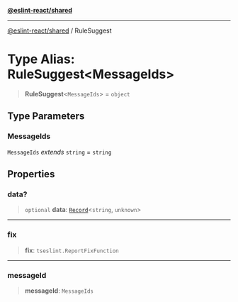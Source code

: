 [**@eslint-react/shared**](../README.md)

***

[@eslint-react/shared](../README.md) / RuleSuggest

# Type Alias: RuleSuggest\<MessageIds\>

> **RuleSuggest**\<`MessageIds`\> = `object`

## Type Parameters

### MessageIds

`MessageIds` *extends* `string` = `string`

## Properties

### data?

> `optional` **data**: [`Record`](https://www.typescriptlang.org/docs/handbook/utility-types.html#recordkeys-type)\<`string`, `unknown`\>

***

### fix

> **fix**: `tseslint.ReportFixFunction`

***

### messageId

> **messageId**: `MessageIds`
